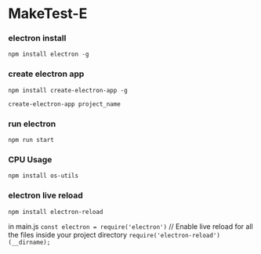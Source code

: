 # MakeTest-E
### electron install
```npm install electron -g```

### create electron app
```npm install create-electron-app -g```

```create-electron-app project_name```

### run electron
```npm run start```

### CPU Usage
```npm install os-utils```

### electron live reload
```npm install electron-reload```

in main.js 
```const electron = require('electron')```
// Enable live reload for all the files inside your project directory
```require('electron-reload')(__dirname); ```